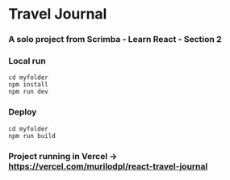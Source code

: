 # Travel Journal

### A solo project from Scrimba - Learn React - Section 2

### Local run
``` 
cd myfolder
npm install
npm run dev
```

### Deploy
``` 
cd myfolder
npm run build
```

### Project running in Vercel -> https://vercel.com/murilodpl/react-travel-journal
